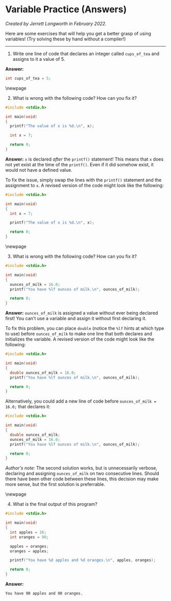 # Variable Practice (Answers)

*Created by Jerrett Longworth in February 2022.*

Here are some exercises that will help you get a better grasp of using variables! (Try solving these by hand without a compiler!)

---

1. Write one line of code that declares an integer called `cups_of_tea` and assigns to it a value of 5.

**Answer:**
``` c
int cups_of_tea = 5;
```

\newpage

2. What is wrong with the following code? How can you fix it?

``` c
#include <stdio.h>

int main(void)
{
  printf("The value of x is %d.\n", x);

  int x = 7;

  return 0;
}
```

**Answer:** `x` is declared *after* the `printf()` statement! This means that `x` does not yet exist at the time of the `printf()`. Even if it did somehow exist, it would not have a defined value.

To fix the issue, simply swap the lines with the `printf()` statement and the assignment to `x`. A revised version of the code might look like the following:

``` c
#include <stdio.h>

int main(void)
{
  int x = 7;

  printf("The value of x is %d.\n", x);

  return 0;
}
```

\newpage

3. What is wrong with the following code? How can you fix it?

``` c
#include <stdio.h>

int main(void)
{
  ounces_of_milk = 16.0;
  printf("You have %lf ounces of milk.\n", ounces_of_milk);

  return 0;
}
```

**Answer:** `ounces_of_milk` is assigned a value without ever being declared first! You can't use a variable and assign it without first declaring it.

To fix this problem, you can place `double` (notice the `%lf` hints at which type to use) before `ounces_of_milk` to make one line that both declares and initializes the variable. A revised version of the code might look like the following:

``` c
#include <stdio.h>

int main(void)
{
  double ounces_of_milk = 16.0;
  printf("You have %lf ounces of milk.\n", ounces_of_milk);

  return 0;
}
```

Alternatively, you could add a new line of code before `ounces_of_milk = 16.0;` that declares it:

``` c
#include <stdio.h>

int main(void)
{
  double ounces_of_milk;
  ounces_of_milk = 16.0;
  printf("You have %lf ounces of milk.\n", ounces_of_milk);

  return 0;
}
```

*Author's note:* The second solution works, but is unnecessarily verbose, declaring and assigning `ounces_of_milk` on two consecutive lines. Should there have been other code between these lines, this decision may make more sense, but the first solution is preferrable.

\newpage

4. What is the final output of this program?

``` c
#include <stdio.h>

int main(void)
{
  int apples = 16;
  int oranges = 90;

  apples = oranges;
  oranges = apples;

  printf("You have %d apples and %d oranges.\n", apples, oranges);

  return 0;
}
```

**Answer:**
```
You have 90 apples and 90 oranges.
```
